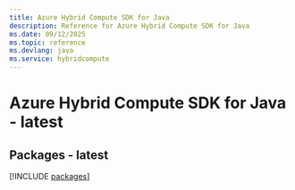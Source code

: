 ```yaml
---
title: Azure Hybrid Compute SDK for Java
description: Reference for Azure Hybrid Compute SDK for Java
ms.date: 09/12/2025
ms.topic: reference
ms.devlang: java
ms.service: hybridcompute
---
```

# Azure Hybrid Compute SDK for Java - latest
## Packages - latest
[!INCLUDE [packages](hybrid-compute-index.md)]